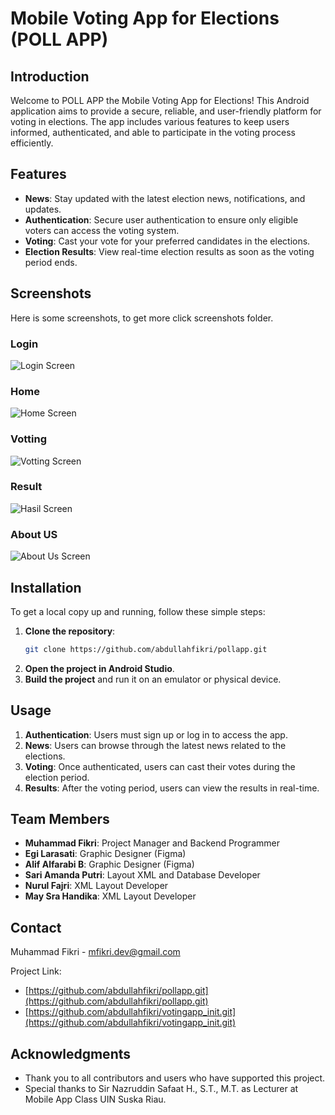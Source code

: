# Mobile Voting App for Elections (POLL APP)

## Introduction

Welcome to POLL APP the Mobile Voting App for Elections! This Android
application aims to provide a secure, reliable, and user-friendly platform for
voting in elections. The app includes various features to keep users informed,
authenticated, and able to participate in the voting process efficiently.

## Features

-   **News**: Stay updated with the latest election news, notifications, and
    updates.
-   **Authentication**: Secure user authentication to ensure only eligible
    voters can access the voting system.
-   **Voting**: Cast your vote for your preferred candidates in the elections.
-   **Election Results**: View real-time election results as soon as the voting
    period ends.

## Screenshots

Here is some screenshots, to get more click screenshots folder.

### Login

![Login Screen](screenshots/login.png)

### Home

![Home Screen](screenshots/home.png)

### Votting

![Votting Screen](screenshots/pemilihan.png)

### Result

![Hasil Screen](screenshots/hasil.png)

### About US

![About Us Screen](screenshots/aboutus.jpeg)

## Installation

To get a local copy up and running, follow these simple steps:

1. **Clone the repository**:
    ```sh
    git clone https://github.com/abdullahfikri/pollapp.git
    ```
2. **Open the project in Android Studio**.
3. **Build the project** and run it on an emulator or physical device.

## Usage

1. **Authentication**: Users must sign up or log in to access the app.
2. **News**: Users can browse through the latest news related to the elections.
3. **Voting**: Once authenticated, users can cast their votes during the
   election period.
4. **Results**: After the voting period, users can view the results in
   real-time.

## Team Members

-   **Muhammad Fikri**: Project Manager and Backend Programmer
-   **Egi Larasati**: Graphic Designer (Figma)
-   **Alif Alfarabi B**: Graphic Designer (Figma)
-   **Sari Amanda Putri**: Layout XML and Database Developer
-   **Nurul Fajri**: XML Layout Developer
-   **May Sra Handika**: XML Layout Developer

## Contact

Muhammad Fikri - [mfikri.dev@gmail.com](mailto:mfikri.dev@gmail.com)

Project Link:

-   [https://github.com/abdullahfikri/pollapp.git](https://github.com/abdullahfikri/pollapp.git)
-   [https://github.com/abdullahfikri/votingapp_init.git](https://github.com/abdullahfikri/votingapp_init.git)

## Acknowledgments

-   Thank you to all contributors and users who have supported this project.
-   Special thanks to Sir Nazruddin Safaat H., S.T., M.T. as Lecturer at Mobile
    App Class UIN Suska Riau.
